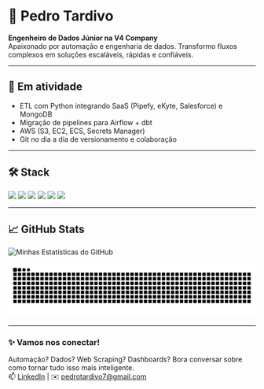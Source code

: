 # 👋 Pedro Tardivo

**Engenheiro de Dados Júnior na V4 Company**  
Apaixonado por automação e engenharia de dados. Transformo fluxos complexos em soluções escaláveis, rápidas e confiáveis.

---

## 🚀 Em atividade

- ETL com Python integrando SaaS (Pipefy, eKyte, Salesforce) e MongoDB  
- Migração de pipelines para Airflow + dbt  
- AWS (S3, EC2, ECS, Secrets Manager)  
- Git no dia a dia de versionamento e colaboração  

---

## 🛠️ Stack

<p float="left">
  <img src="https://cdn.jsdelivr.net/gh/devicons/devicon/icons/python/python-original.svg" width="40"/>
  <img src="https://cdn.jsdelivr.net/gh/devicons/devicon/icons/airflow/airflow-original.svg" width="40"/>
  <img src="https://cdn.jsdelivr.net/gh/devicons/devicon/icons/docker/docker-original.svg" width="40"/>
  <img src="https://cdn.jsdelivr.net/gh/devicons/devicon/icons/amazonwebservices/amazonwebservices-original.svg" width="40"/>
  <img src="https://cdn.jsdelivr.net/gh/devicons/devicon/icons/git/git-original.svg" width="40"/>
  <img src="https://cdn.jsdelivr.net/gh/devicons/devicon/icons/powerbi/powerbi-original.svg" width="40"/>
</p>

---

## 📈 GitHub Stats

![Minhas Estatísticas do GitHub](https://github-readme-stats-two-rose-20.vercel.app/api?username=PedroMTardivo&show_icons=true&theme=dracula&count_private=true)

<img src="https://raw.githubusercontent.com/PedroMTardivo/PedroMTardivo/output/snake.svg" alt="Snake animation" />


---

### ✨ Vamos nos conectar!

Automação? Dados? Web Scraping? Dashboards? Bora conversar sobre como tornar tudo isso mais inteligente.  
📫 [LinkedIn](https://www.linkedin.com/in/seu-perfil) | ✉️ pedrotardivo7@gmail.com
